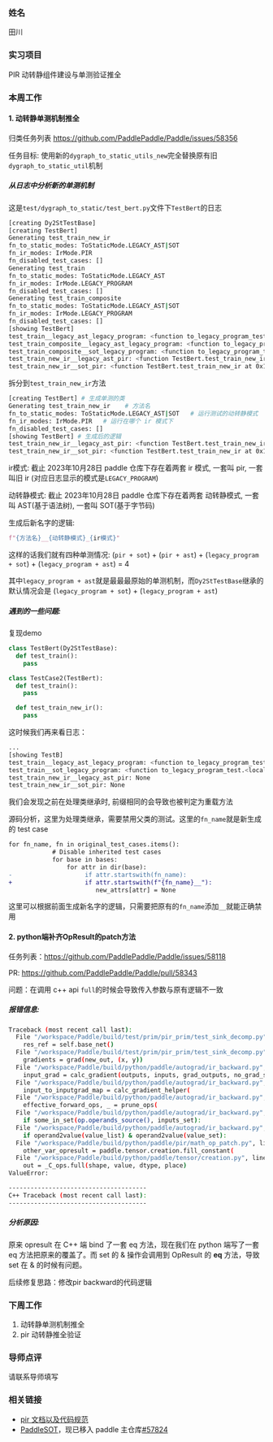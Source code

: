 ### 姓名

田川

### 实习项目

PIR 动转静组件建设与单测验证推全

### 本周工作

#### 1. **动转静单测机制推全**

归类任务列表 https://github.com/PaddlePaddle/Paddle/issues/58356

任务目标: 使用新的`dygraph_to_static_utils_new`完全替换原有旧`dygraph_to_static_util`机制

##### 从日志中分析新的单测机制

这是`test/dygraph_to_static/test_bert.py`文件下`TestBert`的日志

```bash
[creating Dy2StTestBase]
[creating TestBert]
Generating test_train_new_ir
fn_to_static_modes: ToStaticMode.LEGACY_AST|SOT
fn_ir_modes: IrMode.PIR
fn_disabled_test_cases: []
Generating test_train
fn_to_static_modes: ToStaticMode.LEGACY_AST
fn_ir_modes: IrMode.LEGACY_PROGRAM
fn_disabled_test_cases: []
Generating test_train_composite
fn_to_static_modes: ToStaticMode.LEGACY_AST|SOT
fn_ir_modes: IrMode.LEGACY_PROGRAM
fn_disabled_test_cases: []
[showing TestBert]
test_train__legacy_ast_legacy_program: <function to_legacy_program_test.<locals>.impl at 0x12975e480>
test_train_composite__legacy_ast_legacy_program: <function to_legacy_program_test.<locals>.impl at 0x12975e5c0>
test_train_composite__sot_legacy_program: <function to_legacy_program_test.<locals>.impl at 0x12975e700>
test_train_new_ir__legacy_ast_pir: <function TestBert.test_train_new_ir at 0x12975e200>
test_train_new_ir__sot_pir: <function TestBert.test_train_new_ir at 0x12975e340>
```

拆分到`test_train_new_ir`方法
```bash
[creating TestBert] # 生成单测的类
Generating test_train_new_ir    # 方法名
fn_to_static_modes: ToStaticMode.LEGACY_AST|SOT   # 运行测试的动转静模式
fn_ir_modes: IrMode.PIR   # 运行在哪个 ir 模式下
fn_disabled_test_cases: []
[showing TestBert] # 生成后的逻辑
test_train_new_ir__legacy_ast_pir: <function TestBert.test_train_new_ir at 0x12975e200> # 生成后的新名称，以及方法信息
test_train_new_ir__sot_pir: <function TestBert.test_train_new_ir at 0x12975e340>
```
ir模式: 截止 2023年10月28日 paddle 仓库下存在着两套 ir 模式, 一套叫 pir, 一套叫旧 ir (对应日志显示的模式是`LEGACY_PROGRAM`)

动转静模式: 截止 2023年10月28日 paddle 仓库下存在着两套 动转静模式, 一套叫 AST(基于语法树), 一套叫 SOT(基于字节码)

生成后新名字的逻辑:
```python
f"{方法名}__{动转静模式}_{ir模式}"
```

这样的话我们就有四种单测情况: (`pir + sot`) + (`pir + ast`) + (`legacy_program + sot`) + (`legacy_program + ast`) = 4

其中`legacy_program + ast`就是最最最原始的单测机制，而`Dy2StTestBase`继承的默认情况会是 (`legacy_program + sot`) + (`legacy_program + ast`) 

##### 遇到的一些问题:

复现demo

```python
class TestBert(Dy2StTestBase):
  def test_train():
    pass

class TestCase2(TestBert):
  def test_train():
    pass

  def test_train_new_ir():
    pass
```

这时候我们再来看日志：

```bash
...
[showing TestB]
test_train__legacy_ast_legacy_program: <function to_legacy_program_test.<locals>.impl at 0x11c872980>
test_train__sot_legacy_program: <function to_legacy_program_test.<locals>.impl at 0x11c872ac0>
test_train_new_ir__legacy_ast_pir: None
test_train_new_ir__sot_pir: None
```

我们会发现之前在处理类继承时, 前缀相同的会导致也被判定为重载方法

源码分析，这里为处理类继承，需要禁用父类的测试。这里的`fn_name`就是新生成的 test case

```diff
for fn_name, fn in original_test_cases.items():
            # Disable inherited test cases
            for base in bases:
                for attr in dir(base):
-                    if attr.startswith(fn_name):
+                    if attr.startswith(f"{fn_name}__"):
                        new_attrs[attr] = None
```

这里可以根据前面生成新名字的逻辑，只需要把原有的`fn_name`添加`__`就能正确禁用


#### 2. **python端补齐OpResult的patch方法**

任务列表：https://github.com/PaddlePaddle/Paddle/issues/58118

PR: https://github.com/PaddlePaddle/Paddle/pull/58343

问题：在调用 c++ api `full`的时候会导致传入参数与原有逻辑不一致

##### 报错信息:

```bash
Traceback (most recent call last):
  File "/workspace/Paddle/build/test/prim/pir_prim/test_sink_decomp.py", line 92, in test_prim_backward
    res_ref = self.base_net()
  File "/workspace/Paddle/build/test/prim/pir_prim/test_sink_decomp.py", line 52, in base_net
    gradients = grad(new_out, (x, y))
  File "/workspace/Paddle/build/python/paddle/autograd/ir_backward.py", line 801, in grad
    input_grad = calc_gradient(outputs, inputs, grad_outputs, no_grad_set)
  File "/workspace/Paddle/build/python/paddle/autograd/ir_backward.py", line 694, in calc_gradient
    input_to_inputgrad_map = calc_gradient_helper(
  File "/workspace/Paddle/build/python/paddle/autograd/ir_backward.py", line 636, in calc_gradient_helper
    effective_forward_ops, _ = prune_ops(
  File "/workspace/Paddle/build/python/paddle/autograd/ir_backward.py", line 191, in prune_ops
    if some_in_set(op.operands_source(), inputs_set):
  File "/workspace/Paddle/build/python/paddle/autograd/ir_backward.py", line 168, in some_in_set
    if operand2value(value_list) & operand2value(value_set):
  File "/workspace/Paddle/build/python/paddle/pir/math_op_patch.py", line 273, in __impl__
    other_var_opresult = paddle.tensor.creation.fill_constant(
  File "/workspace/Paddle/build/python/paddle/tensor/creation.py", line 911, in fill_constant
    out = _C_ops.full(shape, value, dtype, place)
ValueError: 

--------------------------------------
C++ Traceback (most recent call last):
--------------------------------------
```

##### 分析原因:

原来 opresult 在 C++ 端 bind 了一套 eq 方法，现在我们在 python 端写了一套 eq 方法把原来的覆盖了。而 set 的 & 操作会调用到 OpResult 的 __eq__ 方法，导致 set 在 & 的时候有问题。

后续修复思路：修改pir backward的代码逻辑


### 下周工作

1. 动转静单测机制推全
2. pir 动转静推全验证

### 导师点评


请联系导师填写



### 相关链接

* [pir 文档以及代码规范](https://github.com/PaddlePaddle/community/tree/master/pfcc/paddle-code-reading/IR_Dialect)
* [PaddleSOT](https://github.com/paddlepaddle/paddleSOT)，现已移入 paddle 主仓库[#57824](https://github.com/PaddlePaddle/Paddle/pull/57824)

